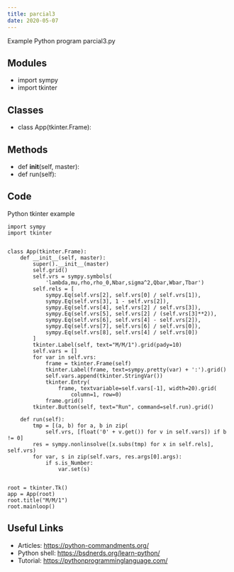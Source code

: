 ```yaml
---
title: parcial3
date: 2020-05-07
---
```

Example Python program parcial3.py

## Modules

* import sympy
* import tkinter

## Classes

* class App(tkinter.Frame):

## Methods

* def __init__(self, master):
* def run(self):

## Code

Python tkinter example

    import sympy
    import tkinter
    
    
    class App(tkinter.Frame):
        def __init__(self, master):
            super().__init__(master)
            self.grid()
            self.vrs = sympy.symbols(
                'lambda,mu,rho,rho_0,Nbar,sigma^2,Qbar,Wbar,Tbar')
            self.rels = [
                sympy.Eq(self.vrs[2], self.vrs[0] / self.vrs[1]),
                sympy.Eq(self.vrs[3], 1 - self.vrs[2]),
                sympy.Eq(self.vrs[4], self.vrs[2] / self.vrs[3]),
                sympy.Eq(self.vrs[5], self.vrs[2] / (self.vrs[3]**2)),
                sympy.Eq(self.vrs[6], self.vrs[4] - self.vrs[2]),
                sympy.Eq(self.vrs[7], self.vrs[6] / self.vrs[0]),
                sympy.Eq(self.vrs[8], self.vrs[4] / self.vrs[0])
            ]
            tkinter.Label(self, text="M/M/1").grid(pady=10)
            self.vars = []
            for var in self.vrs:
                frame = tkinter.Frame(self)
                tkinter.Label(frame, text=sympy.pretty(var) + ':').grid()
                self.vars.append(tkinter.StringVar())
                tkinter.Entry(
                    frame, textvariable=self.vars[-1], width=20).grid(
                        column=1, row=0)
                frame.grid()
            tkinter.Button(self, text="Run", command=self.run).grid()
    
        def run(self):
            tmp = [(a, b) for a, b in zip(
                self.vrs, [float('0' + v.get()) for v in self.vars]) if b != 0]
            res = sympy.nonlinsolve([x.subs(tmp) for x in self.rels], self.vrs)
            for var, s in zip(self.vars, res.args[0].args):
                if s.is_Number:
                    var.set(s)
    
    
    root = tkinter.Tk()
    app = App(root)
    root.title("M/M/1")
    root.mainloop()
    

## Useful Links

- Articles: https://python-commandments.org/
- Python shell: https://bsdnerds.org/learn-python/
- Tutorial: https://pythonprogramminglanguage.com/
